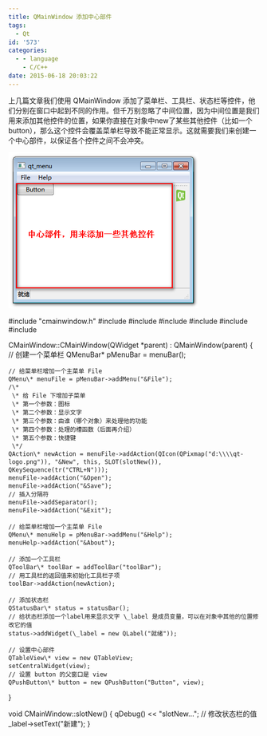 ```yaml
---
title: QMainWindow 添加中心部件
tags:
  - Qt
id: '573'
categories:
  - - language
    - C/C++
date: 2015-06-18 20:03:22
---
```


上几篇文章我们使用 QMainWindow 添加了菜单栏、工具栏、状态栏等控件，他们分别在窗口中起到不同的作用。但千万别忽略了中间位置，因为中间位置是我们用来添加其他控件的位置，如果你直接在对象中new了某些其他控件（比如一个button），那么这个控件会覆盖菜单栏导致不能正常显示。这就需要我们来创建一个中心部件，以保证各个控件之间不会冲突。
<!-- more -->
[![2015-06-18_200043](/images/2015/06/2015-06-18_200043.png)](/images/2015/06/2015-06-18_200043.png)

#include "cmainwindow.h"
#include <QMenuBar>
#include <QDebug>
#include <QToolBar>
#include <QStatusBar>
#include <QTableView>
#include <QPushButton>

CMainWindow::CMainWindow(QWidget \*parent) : QMainWindow(parent)
{
    // 创建一个菜单栏
    QMenuBar\* pMenuBar = menuBar();

    // 给菜单栏增加一个主菜单 File
    QMenu\* menuFile = pMenuBar->addMenu("&File");
    /\*
     \* 给 File 下增加子菜单
     \* 第一个参数：图标
     \* 第二个参数：显示文字
     \* 第三个参数：由谁（哪个对象）来处理他的功能
     \* 第四个参数：处理的槽函数（后面再介绍）
     \* 第五个参数：快捷键
     \*/
    QAction\* newAction = menuFile->addAction(QIcon(QPixmap("d:\\\\qt-logo.png")), "&New", this, SLOT(slotNew()), QKeySequence(tr("CTRL+N")));
    menuFile->addAction("&Open");
    menuFile->addAction("&Save");
    // 插入分隔符
    menuFile->addSeparator();
    menuFile->addAction("&Exit");

    // 给菜单栏增加一个主菜单 File
    QMenu\* menuHelp = pMenuBar->addMenu("&Help");
    menuHelp->addAction("&About");

    // 添加一个工具栏
    QToolBar\* toolBar = addToolBar("toolBar");
    // 用工具栏的返回值来初始化工具栏子项
    toolBar->addAction(newAction);

    // 添加状态栏
    QStatusBar\* status = statusBar();
    // 给状态栏添加一个label用来显示文字 \_label 是成员变量，可以在对象中其他的位置修改它的值
    status->addWidget(\_label = new QLabel("就绪"));

    // 设置中心部件
    QTableView\* view = new QTableView;
    setCentralWidget(view);
    // 设置 button 的父窗口是 view
    QPushButton\* button = new QPushButton("Button", view);
}

void CMainWindow::slotNew()
{
    qDebug() << "slotNew...";
    // 修改状态栏的值
    \_label->setText("新建");
}